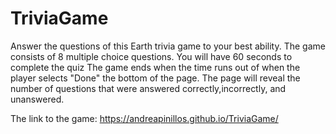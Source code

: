 # TriviaGame

Answer the questions of this Earth trivia game to your best ability. The game consists of 8 multiple choice questions. 
You will have 60 seconds to complete the quiz
The game ends when the time runs out of when the player selects "Done" the bottom of the page. The page will reveal the number of questions that were answered correctly,incorrectly, and unanswered.

The link to the game: https://andreapinillos.github.io/TriviaGame/ 
